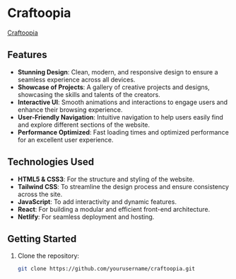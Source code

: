 # Craftoopia

[Craftoopia](https://craftoopia.netlify.app/) 

## Features

- **Stunning Design**: Clean, modern, and responsive design to ensure a seamless experience across all devices.
- **Showcase of Projects**: A gallery of creative projects and designs, showcasing the skills and talents of the creators.
- **Interactive UI**: Smooth animations and interactions to engage users and enhance their browsing experience.
- **User-Friendly Navigation**: Intuitive navigation to help users easily find and explore different sections of the website.
- **Performance Optimized**: Fast loading times and optimized performance for an excellent user experience.

## Technologies Used

- **HTML5 & CSS3**: For the structure and styling of the website.
- **Tailwind CSS**: To streamline the design process and ensure consistency across the site.
- **JavaScript**: To add interactivity and dynamic features.
- **React**: For building a modular and efficient front-end architecture.
- **Netlify**: For seamless deployment and hosting.

## Getting Started

1. Clone the repository:
   ```bash
   git clone https://github.com/yourusername/craftoopia.git
